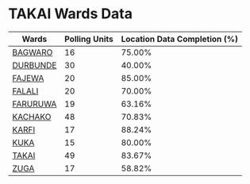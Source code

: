 
# TAKAI Wards Data

| Wards | Polling Units | Location Data Completion (%) |
| ---- | ----- | ------- |
| [BAGWARO](./wards/4737-bagwaro) | 16 | 75.00% |
| [DURBUNDE](./wards/4738-durbunde) | 30 | 40.00% |
| [FAJEWA](./wards/4739-fajewa) | 20 | 85.00% |
| [FALALI](./wards/4740-falali) | 20 | 70.00% |
| [FARURUWA](./wards/4741-faruruwa) | 19 | 63.16% |
| [KACHAKO](./wards/4742-kachako) | 48 | 70.83% |
| [KARFI](./wards/4743-karfi) | 17 | 88.24% |
| [KUKA](./wards/4744-kuka) | 15 | 80.00% |
| [TAKAI](./wards/4745-takai) | 49 | 83.67% |
| [ZUGA](./wards/4746-zuga) | 17 | 58.82% |




